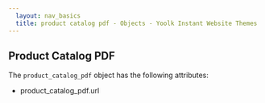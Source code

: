 ```yaml
---
  layout: nav_basics
  title: product catalog pdf - Objects - Yoolk Instant Website Themes
---
```


<h2 class="section-title">Product Catalog PDF</h2>

The <code>product_catalog_pdf</code> object has the following attributes:

<div class="panel">
  <div class="panel-body">
    <ul>
      <li>
        product_catalog_pdf.url
      </li>
    </ul>
  </div>
</div>
